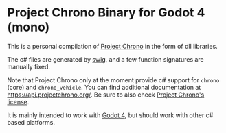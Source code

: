 # Project Chrono Binary for Godot 4 (mono)

This is a personal compilation of [Project Chrono](https://github.com/projectchrono/chrono) in the form of dll libraries. 

The c# files are generated by [swig](https://www.swig.org/), and a few function signatures are manually fixed. 

Note that Project Chrono only at the moment provide c# support for `chrono` (core) and `chrono_vehicle`. You can find additional documentation at https://api.projectchrono.org/. Be sure to also check [Project Chrono's license](https://github.com/projectchrono/chrono/blob/main/LICENSE).

It is mainly intended to work with [Godot 4](https://github.com/godotengine/godot), but should work with other c# based platforms. 